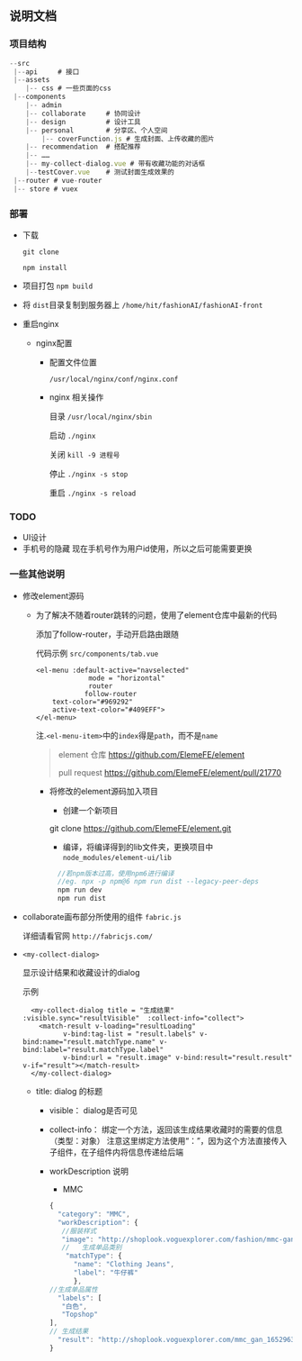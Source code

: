 ## 说明文档
### 项目结构
```js
--src
 |--api     # 接口
 |--assets
    |-- css # 一些页面的css
 |--components
    |-- admin
    |-- collaborate     # 协同设计
    |-- design          # 设计工具
    |-- personal        # 分享区、个人空间
        |-- coverFunction.js # 生成封面、上传收藏的图片
    |-- recommendation  # 搭配推荐
    |-- ……
    |-- my-collect-dialog.vue # 带有收藏功能的对话框
    |--testCover.vue    # 测试封面生成效果的
 |--router # vue-router
 |-- store # vuex
```

### 部署
* 下载

  `git clone`

  `npm install`
* 项目打包 `npm build`
* 将 `dist`目录复制到服务器上 `/home/hit/fashionAI/fashionAI-front`
* 重启nginx
  * nginx配置
    * 配置文件位置

      `/usr/local/nginx/conf/nginx.conf`

    * nginx 相关操作

      目录 `/usr/local/nginx/sbin`

      启动 `./nginx`

      关闭 `kill -9 进程号`

      停止 `./nginx -s stop`

      重启 `./nginx -s reload`

### TODO

* UI设计
* 手机号的隐藏
  现在手机号作为用户id使用，所以之后可能需要更换

### 一些其他说明
* 修改element源码

  * 为了解决<el-menu>不随着router跳转的问题，使用了element仓库中最新的代码

    <el-menu> 添加了follow-router，手动开启路由跟随

    代码示例 `src/components/tab.vue`

    ```vue
    <el-menu :default-active="navselected"
                 mode = "horizontal"
                 router
                follow-router
        text-color="#969292"
        active-text-color="#409EFF">
    </el-menu>
    ```

    注.`<el-menu-item>`中的`index`得是`path`，而不是`name`

    > element 仓库 https://github.com/ElemeFE/element
    >
    > pull request https://github.com/ElemeFE/element/pull/21770

    * 将修改的element源码加入项目
      * 创建一个新项目

      git clone https://github.com/ElemeFE/element.git
      * 编译，将编译得到的lib文件夹，更换项目中`node_modules/element-ui/lib`
      ```javascript
        //若npm版本过高，使用npm6进行编译
        //eg. npx -p npm@6 npm run dist --legacy-peer-deps
        npm run dev
        npm run dist
      ```
* collaborate画布部分所使用的组件 `fabric.js`

  详细请看官网 `http://fabricjs.com/`

* `<my-collect-dialog>`

  显示设计结果和收藏设计的dialog

  示例

  ```vue
    <my-collect-dialog title = "生成结果" :visible.sync="resultVisible"  :collect-info="collect">
      <match-result v-loading="resultLoading"
            v-bind:tag-list = "result.labels" v-bind:name="result.matchType.name" v-bind:label="result.matchType.label"
            v-bind:url = "result.image" v-bind:result="result.result" v-if="result"></match-result>
    </my-collect-dialog>
  ```

  * title: dialog  的标题
    * visible： dialog是否可见
    * collect-info： 绑定一个方法，返回该生成结果收藏时的需要的信息（类型：对象）
      注意这里绑定方法使用“：”，因为这个方法直接传入子组件，在子组件内将信息传递给后端

    * workDescription 说明
      * MMC
      ```js
      {
        "category": "MMC",
        "workDescription": {
         //服装样式
         "image": "http://shoplook.voguexplorer.com/fashion/mmc-gan/jacket/9d4a6e9780184cbce7620e3d7c90bf64.jpg",
         //   生成单品类别
          "matchType": {
            "name": "Clothing Jeans",
            "label": "牛仔裤"
            },
      //生成单品属性
        "labels": [
         "白色",
         "Topshop"
      ],
      // 生成结果
        "result": "http://shoplook.voguexplorer.com/mmc_gan_1652963215038.png"
      }
      ```
